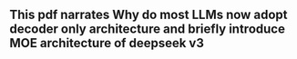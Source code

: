 ## This pdf narrates Why do most LLMs now adopt decoder only architecture and briefly introduce MOE architecture of deepseek v3
